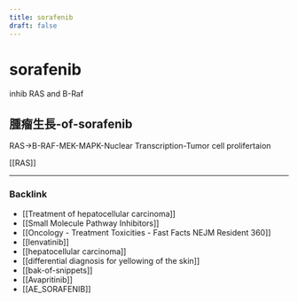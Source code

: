 ```yaml
---
title: sorafenib
draft: false
---
```


# sorafenib

inhib RAS and B-Raf

## 腫瘤生長-of-sorafenib

RAS->B-RAF-MEK-MAPK-Nuclear Transcription-Tumor cell prolifertaion

[[RAS]]

---

### Backlink

- [[Treatment of hepatocellular carcinoma]]
- [[Small Molecule Pathway Inhibitors]]
- [[Oncology - Treatment Toxicities - Fast Facts  NEJM Resident 360]]
- [[lenvatinib]]
- [[hepatocellular carcinoma]]
- [[differential diagnosis for yellowing of the skin]]
- [[bak-of-snippets]]
- [[Avapritinib]]
- [[AE_SORAFENIB]]
